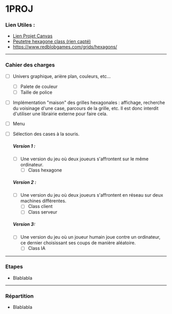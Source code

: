 # 1PROJ

### Lien Utiles :

-   [Lien Projet Canvas](https://canvas.supinfo.com/courses/23/assignments/6033?module_item_id=8573)
-   [Peutetre hexagone class (rien capté)]()
-   https://www.redblobgames.com/grids/hexagons/

---

### Cahier des charges

-   [ ] Univers graphique, arière plan, couleurs, etc...

    -   [ ] Palete de couleur
    -   [ ] Taille de police

-   [ ] Implémentation "maison" des grilles hexagonales : affichage, recherche du voisinage d'une case, parcours de la grille, etc. Il est donc interdit d'utiliser une librairie externe pour faire cela.
-   [ ] Menu
-   [ ] Sélection des cases à la souris.

    ##### Version 1 :

    -   [ ] Une version du jeu où deux joueurs s'affrontent sur le même ordinateur.
        -   [ ] Class hexagone

    ##### Version 2 :

    -   [ ] Une version du jeu où deux joueurs s'affrontent en réseau sur deux machines différentes.
        -   [ ] Class client
        -   [ ] Class serveur

    ##### Version 3:

    -   [ ] Une version du jeu où un joueur humain joue contre un ordinateur, ce dernier choisissant ses coups de manière aléatoire.
        -   [ ] Class IA

---

### Etapes

-   Blablabla

---

### Répartition

-   Blablabla
